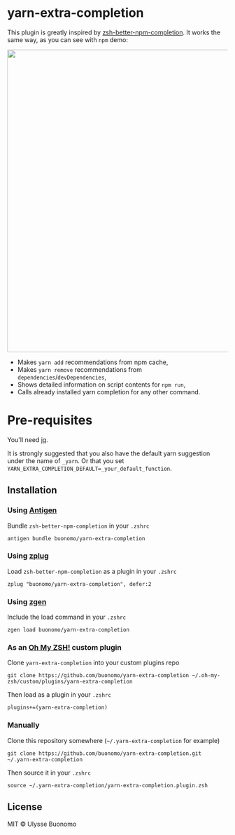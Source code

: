 # yarn-extra-completion

This plugin is greatly inspired by [zsh-better-npm-completion](https://github.com/lukechilds/zsh-better-npm-completion). It works the same way, as you can see with `npm` demo:

<img src="demo.gif" width="690">

* Makes `yarn add` recommendations from npm cache,
* Makes `yarn remove` recommendations from `dependencies`/`devDependencies`,
* Shows detailed information on script contents for `npm run`,
* Calls already installed yarn completion for any other command.

# Pre-requisites

You'll need [jq](https://stedolan.github.io/jq/download/).

It is strongly suggested that you also have the default yarn suggestion under
the name of `_yarn`. Or that you set `YARN_EXTRA_COMPLETION_DEFAULT=_your_default_function`.

## Installation

### Using [Antigen](https://github.com/zsh-users/antigen)

Bundle `zsh-better-npm-completion` in your `.zshrc`

```shell
antigen bundle buonomo/yarn-extra-completion
```

### Using [zplug](https://github.com/b4b4r07/zplug)
Load `zsh-better-npm-completion` as a plugin in your `.zshrc`

```shell
zplug "buonomo/yarn-extra-completion", defer:2

```
### Using [zgen](https://github.com/tarjoilija/zgen)

Include the load command in your `.zshrc`

```shell
zgen load buonomo/yarn-extra-completion
```

### As an [Oh My ZSH!](https://github.com/robbyrussell/oh-my-zsh) custom plugin

Clone `yarn-extra-completion` into your custom plugins repo

```shell
git clone https://github.com/buonomo/yarn-extra-completion ~/.oh-my-zsh/custom/plugins/yarn-extra-completion
```
Then load as a plugin in your `.zshrc`

```shell
plugins+=(yarn-extra-completion)
```

### Manually
Clone this repository somewhere (`~/.yarn-extra-completion` for example)

```shell
git clone https://github.com/buonomo/yarn-extra-completion.git ~/.yarn-extra-completion
```
Then source it in your `.zshrc`

```shell
source ~/.yarn-extra-completion/yarn-extra-completion.plugin.zsh
```

## License

MIT © Ulysse Buonomo
